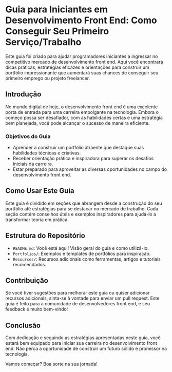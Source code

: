 # Guia para Iniciantes em Desenvolvimento Front End: Como Conseguir Seu Primeiro Serviço/Trabalho

Este guia foi criado para ajudar programadores iniciantes a ingressar no competitivo mercado de desenvolvimento front end. Aqui você encontrará dicas práticas, estratégias eficazes e orientações para construir um portfólio impressionante que aumentará suas chances de conseguir seu primeiro emprego ou projeto freelancer.

## Introdução

No mundo digital de hoje, o desenvolvimento front end é uma excelente porta de entrada para uma carreira empolgante na tecnologia. Embora o começo possa ser desafiador, com as habilidades certas e uma estratégia bem planejada, você pode alcançar o sucesso de maneira eficiente.

### Objetivos do Guia

- Aprender a construir um portfólio atraente que destaque suas habilidades técnicas e criativas.
- Receber orientação prática e inspiradora para superar os desafios iniciais da carreira.
- Estar preparado para aproveitar as diversas oportunidades no campo do desenvolvimento front end.

## Como Usar Este Guia

Este guia é dividido em seções que abrangem desde a construção do seu portfólio até estratégias para se destacar no mercado de trabalho. Cada seção contém conselhos úteis e exemplos inspiradores para ajudá-lo a transformar teoria em prática.

## Estrutura do Repositório

- `README.md`: Você está aqui! Visão geral do guia e como utilizá-lo.
- `Portfolios/`: Exemplos e templates de portfólios para inspiração.
- `Resources/`: Recursos adicionais como ferramentas, artigos e tutoriais recomendados.

## Contribuição

Se você tiver sugestões para melhorar este guia ou quiser adicionar recursos adicionais, sinta-se à vontade para enviar um pull request. Este guia é feito para a comunidade de desenvolvedores front end, e seu feedback é muito bem-vindo!

## Conclusão

Com dedicação e seguindo as estratégias apresentadas neste guia, você estará bem equipado para iniciar sua carreira no desenvolvimento front end. Não perca a oportunidade de construir um futuro sólido e promissor na tecnologia.

Vamos começar? Boa sorte na sua jornada!

